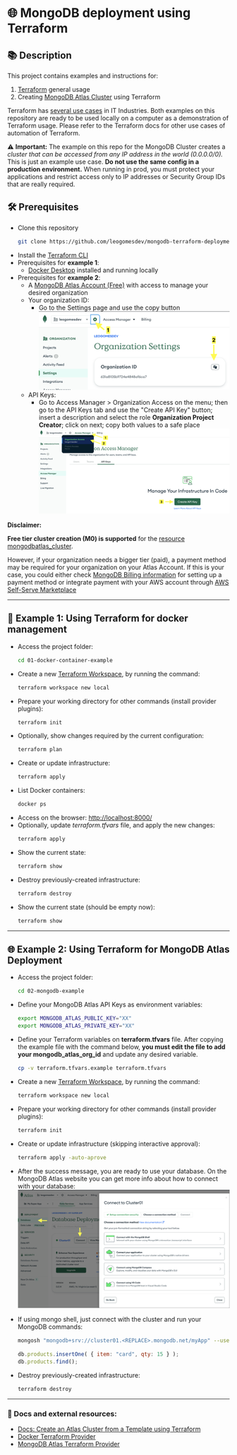 # 🌐 MongoDB deployment using Terraform

## 📚 Description

This project contains examples and instructions for:

1. [Terraform](https://www.terraform.io) general usage
2. Creating [MongoDB Atlas Cluster](https://www.mongodb.com/docs/atlas/getting-started/) using Terraform

Terraform has [several use cases](https://developer.hashicorp.com/terraform/intro/use-cases) in IT Industries.
Both examples on this repository are ready to be used locally on a computer as a demonstration of Terraform usage.
Please refer to the Terraform docs for other use cases of automation of Terraform.

⚠ **Important:** The example on this repo for the MongoDB Cluster creates a *cluster that can be accessed from any IP address in the world (0.0.0.0/0).*
This is just an example use case.
**Do not use the same config in a production environment.**
When running in prod, you must protect your applications and restrict access only to IP addresses or Security Group IDs that are really required.

## 🛠️ Prerequisites

- Clone this repository
  ```bash
  git clone https://github.com/leogomesdev/mongodb-terraform-deployment
  ```
- Install the [Terraform CLI](https://developer.hashicorp.com/terraform/tutorials/aws-get-started/install-cli)
- Prerequisites for **example 1**:
  - [Docker Desktop](https://www.docker.com/products/docker-desktop/) installed and running locally
- Prerequisites for **example 2**:
  - A [MongoDB Atlas Account (Free)](https://cloud.mongodb.com/) with access to manage your desired organization
  - Your organization ID:
    - Go to the Settings page and use the copy button
      ![Instructions to copy organization id](docs/images/instructions-copy-organization-id.png)
  - API Keys:
    - Go to Access Manager > Organization Access on the menu; then go to the API Keys tab and use the "Create API Key" button; insert a description and select the role **Organization Project Creator**; click on next; copy both values to a safe place
      ![Instructions to create API Key](docs/images/instructions-generate-api-key.png)

**Disclaimer:**

**Free tier cluster creation (M0) is supported** for the [resource mongodbatlas_cluster](https://registry.terraform.io/providers/mongodb/mongodbatlas/latest/docs/resources/cluster).

However, if your organization needs a bigger tier (paid), a payment method may be required for your organization on your Atlas Account.
If this is your case, you could either check [MongoDB Billing information](https://www.mongodb.com/docs/atlas/billing/#view-and-edit-your-billing-profile) for setting up a payment method or integrate payment with your AWS account through [AWS Self-Serve Marketplace](https://www.mongodb.com/docs/atlas/billing/aws-self-serve-marketplace/)

---

## 🐳 Example 1: Using Terraform for docker management

- Access the project folder:
  ```bash
  cd 01-docker-container-example
  ```
- Create a new [Terraform Workspace](https://developer.hashicorp.com/terraform/language/state/workspaces), by running the command:
  ```bash
  terraform workspace new local
  ```
- Prepare your working directory for other commands (install provider plugins):
  ```bash
  terraform init
  ```
- Optionally, show changes required by the current configuration:
  ```bash
  terraform plan
  ```
- Create or update infrastructure:
  ```bash
  terraform apply
  ```
- List Docker containers:
  ```bash
  docker ps
  ```
- Access on the browser: [http://localhost:8000/](http://localhost:8000/)
- Optionally, update _terraform.tfvars_ file, and apply the new changes:
  ```bash
  terraform apply
  ```
- Show the current state:
  ```bash
  terraform show
  ```
- Destroy previously-created infrastructure:
  ```bash
  terraform destroy
  ```
- Show the current state (should be empty now):
  ```bash
  terraform show
  ```

---

## 🌐 Example 2: Using Terraform for MongoDB Atlas Deployment

- Access the project folder:
  ```bash
  cd 02-mongodb-example
  ```
- Define your MongoDB Atlas API Keys as environment variables:
  ```bash
  export MONGODB_ATLAS_PUBLIC_KEY="XX"
  export MONGODB_ATLAS_PRIVATE_KEY="XX"
  ```
- Define your Terraform variables on **terraform.tfvars** file. After copying the example file with the command below, **you must edit the file to add your mongodb_atlas_org_id** and update any desired variable.
  ```bash
  cp -v terraform.tfvars.example terraform.tfvars
  ```
- Create a new [Terraform Workspace](https://developer.hashicorp.com/terraform/language/state/workspaces), by running the command:
  ```bash
  terraform workspace new local
  ```
- Prepare your working directory for other commands (install provider plugins):
  ```bash
  terraform init
  ```
- Create or update infrastructure (skipping interactive approval):
  ```bash
  terraform apply -auto-aprove
  ```
- After the success message, you are ready to use your database. On the MongoDB Atlas website you can get more info about how to connect with your database:
  ![Instructions to connect with your cluster](docs/images/instructions-connect-to-cluster.png)

- If using mongo shell, just connect with the cluster and run your MongoDB commands:
  ```bash
  mongosh "mongodb+srv://cluster01.<REPLACE>.mongodb.net/myApp" --username "my_user" --password "pass986@41"
  ```
  ```javascript
  db.products.insertOne( { item: "card", qty: 15 } );
  db.products.find();
  ```
- Destroy previously-created infrastructure:
  ```bash
  terraform destroy
  ```

---

### 📝 Docs and external resources:

- [Docs: Create an Atlas Cluster from a Template using Terraform](https://www.mongodb.com/docs/mongodb-vscode/create-cluster-terraform/)
- [Docker Terraform Provider](https://registry.terraform.io/providers/kreuzwerker/docker/latest/docs)
- [MongoDB Atlas Terraform Provider](https://registry.terraform.io/providers/mongodb/mongodbatlas/latest/docs)
